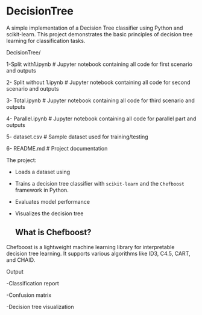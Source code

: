 # DecisionTree
A simple implementation of a Decision Tree classifier using Python and scikit-learn. This project demonstrates the basic principles of decision tree learning for classification tasks.

DecisionTree/

1-Split with1.ipynb # Jupyter notebook containing all code for first scenario and outputs

2- Split without 1.ipynb # Jupyter notebook containing all code for second scenario and outputs

3- Total.ipynb # Jupyter notebook containing all code for third scenario and outputs

4- Parallel.ipynb # Jupyter notebook containing all code  for parallel part and outputs

5- dataset.csv # Sample dataset used for training/testing

6- README.md # Project documentation

The project:
- Loads a dataset using 
- Trains a decision tree classifier with `scikit-learn` and the `Chefboost`  framework in Python.
- Evaluates model performance
- Visualizes the decision tree

  ## What is Chefboost?

Chefboost is a lightweight machine learning library for interpretable decision tree learning. It supports various algorithms like ID3, C4.5, CART, and CHAID.


Output

-Classification report

-Confusion matrix

-Decision tree visualization
